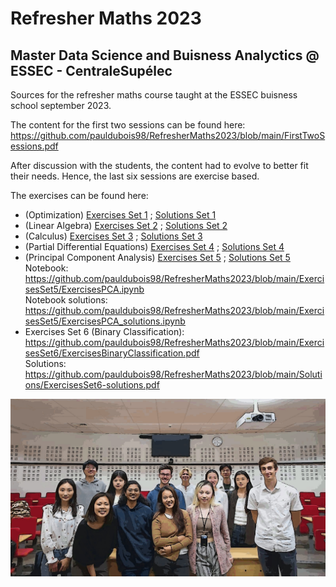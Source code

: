 # Refresher Maths 2023
## Master Data Science and Buisness Analyctics @ ESSEC - CentraleSupélec

Sources for the refresher maths course taught at the ESSEC buisness school september 2023.

The content for the first two sessions can be found here:
https://github.com/pauldubois98/RefresherMaths2023/blob/main/FirstTwoSessions.pdf

After discussion with the students, the content had to evolve to better fit their needs.
Hence, the last six sessions are exercise based.

The exercises can be found here:
- (Optimization)
[Exercises Set 1](https://github.com/pauldubois98/RefresherMaths2023/blob/main/ExercisesSet1/ExercisesOptimization.pdf) ;
[Solutions Set 1](https://github.com/pauldubois98/RefresherMaths2023/blob/main/Solutions/ExercicesSet1-solutions.pdf)
- (Linear Algebra) [Exercises Set 2](https://github.com/pauldubois98/RefresherMaths2023/blob/main/ExercisesSet2/ExercisesLinearAlgebra.pdf) ; [Solutions Set 2](https://github.com/pauldubois98/RefresherMaths2023/blob/main/Solutions/ExercicesSet2-solutions.pdf)
- (Calculus) [Exercises Set 3](https://github.com/pauldubois98/RefresherMaths2023/blob/main/ExercisesSet3/ExercisesCalculus.pdf) ; [Solutions Set 3](https://github.com/pauldubois98/RefresherMaths2023/blob/main/Solutions/ExercisesSet3-solutions.pdf)
- (Partial Differential Equations) [Exercises Set 4](https://github.com/pauldubois98/RefresherMaths2023/blob/main/ExercisesSet4/ExercisesPDE.pdf) ; [Solutions Set 4](https://github.com/pauldubois98/RefresherMaths2023/blob/main/Solutions/ExercisesSet4-solutions.pdf)
- (Principal Component Analysis) [Exercises Set 5](https://github.com/pauldubois98/RefresherMaths2023/blob/main/ExercisesSet5/ExercisesPCA.pdf) ; [Solutions Set 5](https://github.com/pauldubois98/RefresherMaths2023/blob/main/Solutions/ExercisesSet5-solutions.pdf) <br>
Notebook:
https://github.com/pauldubois98/RefresherMaths2023/blob/main/ExercisesSet5/ExercisesPCA.ipynb <br>
Notebook solutions:
https://github.com/pauldubois98/RefresherMaths2023/blob/main/ExercisesSet5/ExercisesPCA_solutions.ipynb
- Exercises Set 6 (Binary Classification):
https://github.com/pauldubois98/RefresherMaths2023/blob/main/ExercisesSet6/ExercisesBinaryClassification.pdf <br>
Solutions: https://github.com/pauldubois98/RefresherMaths2023/blob/main/Solutions/ExercisesSet6-solutions.pdf

![Cartoon image of the calss on our last session](Pictures/cartoon_class_qui.jpg)
